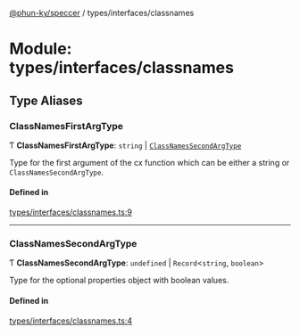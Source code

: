 [@phun-ky/speccer](../README.md) / types/interfaces/classnames

# Module: types/interfaces/classnames

## Type Aliases

### ClassNamesFirstArgType

Ƭ **ClassNamesFirstArgType**: `string` \| [`ClassNamesSecondArgType`](types_interfaces_classnames.md#classnamessecondargtype)

Type for the first argument of the cx function which can be either a string or `ClassNamesSecondArgType`.

#### Defined in

[types/interfaces/classnames.ts:9](https://github.com/phun-ky/speccer/blob/main/src/types/interfaces/classnames.ts#L9)

___

### ClassNamesSecondArgType

Ƭ **ClassNamesSecondArgType**: `undefined` \| `Record`\<`string`, `boolean`\>

Type for the optional properties object with boolean values.

#### Defined in

[types/interfaces/classnames.ts:4](https://github.com/phun-ky/speccer/blob/main/src/types/interfaces/classnames.ts#L4)
